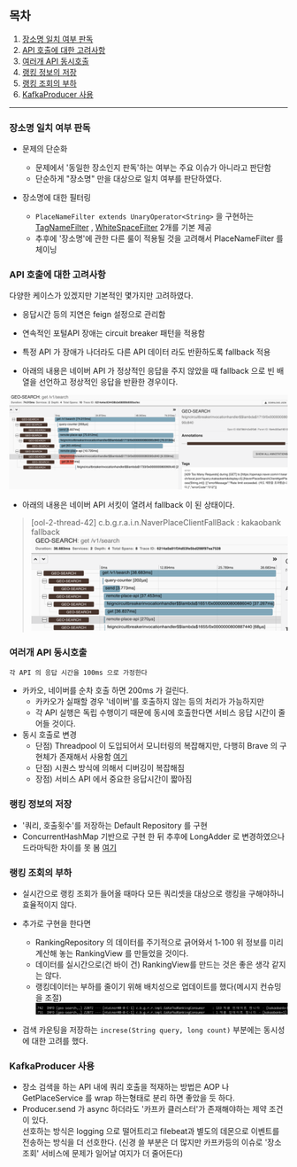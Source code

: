 ## 목차

1. [장소명 일치 여부 판독](#장소명-일치-여부-판독)
1. [API 호출에 대한 고려사항](#API-호출에-대한-고려사항)
1. [여러개 API 동시호출](#여러개-API-동시호출)
1. [랭킹 정보의 저장](#랭킹-정보의-저장)
1. [랭킹 조회의 부하](#랭킹-조회의-부하)
1. [KafkaProducer 사용](#KafkaProducer-사용)

---

### 장소명 일치 여부 판독

* 문제의 단순화
    * 문제에서 '동일한 장소인지 판독'하는 여부는 주요 이슈가 아니라고 판단함
    * 단순하게 "장소명" 만을 대상으로 일치 여부를 판단하였다.

* 장소명에 대한 필터링
    * `PlaceNameFilter extends UnaryOperator<String>`  을
      구현하는 [TagNameFilter](https://github.com/taekyung81/geo-search/blob/master/gs-core/src/main/java/com/bistros/gs/application/search/filter/TagNameFilter.java)
      , [WhiteSpaceFilter](https://github.com/taekyung81/geo-search/blob/master/gs-core/src/main/java/com/bistros/gs/application/search/filter/WhiteSpaceFilter.java)
      2개를 기본 제공
    * 추후에 '장소명'에 관한 다른 룰이 적용될 것을 고려해서 PlaceNameFilter 를 체이닝

### API 호출에 대한 고려사항

다양한 케이스가 있겠지만 기본적인 몇가지만 고려하였다.

* 응답시간 등의 지연은 feign 설정으로 관리함
* 연속적인 포털API 장애는 circuit breaker 패턴을 적용함
* 특정 API 가 장애가 나더라도 다른 API 데이터 라도 반환하도록 fallback 적용

* 아래의 내용은 네이버 API 가 정상적인 응답을 주지 않았을 때 fallback 으로 빈 배열을 선언하고 정상적인 응답을 반환한 경우이다.

![그림](images/fallback1.png)

* 아래의 내용은 네이버 API 서킷이 열려서 fallback 이 된 상태이다.

> [ool-2-thread-42] c.b.g.r.a.i.n.NaverPlaceClientFallBack   : kakaobank fallback
![그림](images/fallback2.png)

### 여러개 API 동시호출

`각 API 의 응답 시간을 100ms 으로 가정한다`

* 카카오, 네이버를 순차 호출 하면 200ms 가 걸린다.
    * 카카오가 실패할 경우 '네이버'를 호출하지 않는 등의 처리가 가능하지만
    * 각 API 실행은 독립 수행이기 때문에 동시에 호출한다면 서비스 응답 시간이 줄어들 것이다.
* 동시 호출로 변경
    * 단점) Threadpool 이 도입되어서 모니터링의 복잡해지만, 다행히 Brave 의 구현체가 존재해서
      사용함 [여기](https://github.com/taekyung81/geo-search/blob/master/gs-core/src/main/java/com/bistros/gs/application/search/service/PlaceApiCallerThreadPool.java#L16)
    * 단점) 시퀀스 방식에 의해서 디버깅이 복잡해짐
    * 장점) 서비스 API 에서 중요한 응답시간이 짧아짐

### 랭킹 정보의 저장

* '쿼리, 호출횟수'를 저장하는 Default Repository 를 구현
* ConcurrentHashMap 기반으로 구현 한 뒤 추후에 LongAdder 로 변경하였으나 드라마틱한 차이를 못
  봄 [여기](https://github.com/taekyung81/geo-search/blob/master/gs-external/src/test/java/com/bistros/gs/ranking/repository/impl/DefaultRankingRepositoryTest.java#L15)

### 랭킹 조회의 부하

* 실시간으로 랭킹 조회가 들어올 때마다 모든 쿼리셋을 대상으로 랭킹을 구해야하니 효율적이지 않다.
* 추가로 구현을 한다면
    * RankingRepository 의 데이터를 주기적으로 긁어와서 1-100 위 정보를 미리 계산해 놓는 RankingView 를 만들었을 것이다.
    * 데이터를 실시간으로(건 바이 건) RankingView를 만드는 것은 좋은 생각 같지는 않다.
    * 랭킹데이터는 부하를 줄이기 위해 배치성으로 업데이트를 했다(메시지 컨슈밍을 조절)
      ![그림](images/producing.png)

* 검색 카운팅을 저장하는 `increse(String query, long count)` 부분에는 동시성에 대한 고려를 했다.

### KafkaProducer 사용

* 장소 검색을 하는 API 내에 쿼리 호출을 적재하는 방법은 AOP 나 GetPlaceService 를 wrap 하는형태로 분리 하면 좋았을 듯 하다.
* Producer.send 가 async 하더라도 '카프카 클러스터'가 존재해야하는 제약 조건이 있다. <br/>
  선호하는 방식은 logging 으로 떨어트리고 filebeat과 별도의 데몬으로 이벤트를 전송하는 방식을 더 선호한다.
  (신경 쓸 부분은 더 많지만 카프카등의 이슈로 '장소 조회' 서비스에 문제가 일어날 여지가 더 줄어든다)

